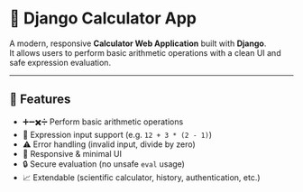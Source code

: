 # 🧮 Django Calculator App

A modern, responsive **Calculator Web Application** built with **Django**.  
It allows users to perform basic arithmetic operations with a clean UI and safe expression evaluation.

---

## 🚀 Features
- ➕➖✖️➗ Perform basic arithmetic operations
- 📝 Expression input support (e.g. `12 + 3 * (2 - 1)`)
- ⚠️ Error handling (invalid input, divide by zero)
- 🎨 Responsive & minimal UI
- 🔒 Secure evaluation (no unsafe `eval` usage)
- 📈 Extendable (scientific calculator, history, authentication, etc.)

